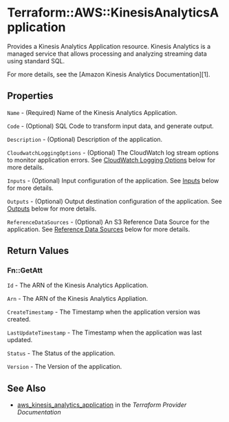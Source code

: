 # Terraform::AWS::KinesisAnalyticsApplication

Provides a Kinesis Analytics Application resource. Kinesis Analytics is a managed service that
allows processing and analyzing streaming data using standard SQL.

For more details, see the [Amazon Kinesis Analytics Documentation][1].

## Properties

`Name` - (Required) Name of the Kinesis Analytics Application.

`Code` - (Optional) SQL Code to transform input data, and generate output.

`Description` - (Optional) Description of the application.

`CloudwatchLoggingOptions` - (Optional) The CloudWatch log stream options to monitor application errors.
See [CloudWatch Logging Options](#cloudwatch-logging-options) below for more details.

`Inputs` - (Optional) Input configuration of the application. See [Inputs](#inputs) below for more details.

`Outputs` - (Optional) Output destination configuration of the application. See [Outputs](#outputs) below for more details.

`ReferenceDataSources` - (Optional) An S3 Reference Data Source for the application.
See [Reference Data Sources](#reference-data-sources) below for more details.


## Return Values

### Fn::GetAtt

`Id` - The ARN of the Kinesis Analytics Application.

`Arn` - The ARN of the Kinesis Analytics Appliation.

`CreateTimestamp` - The Timestamp when the application version was created.

`LastUpdateTimestamp` - The Timestamp when the application was last updated.

`Status` - The Status of the application.

`Version` - The Version of the application.

## See Also

* [aws_kinesis_analytics_application](https://www.terraform.io/docs/providers/aws/r/kinesis_analytics_application.html) in the _Terraform Provider Documentation_